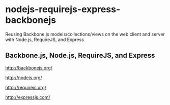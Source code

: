nodejs-requirejs-express-backbonejs
===================================

Reusing Backbone.js models/collections/views on the web client and server with Node.js, RequireJS, and Express

## Backbone.js, Node.js, RequireJS, and Express
http://backbonejs.org/

http://nodejs.org/

http://requirejs.org/

http://expressjs.com/